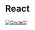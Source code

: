 # React
[![CircleCI](https://circleci.com/gh/VolmitSoftware/React.svg?style=svg)](https://circleci.com/gh/VolmitSoftware/React)
